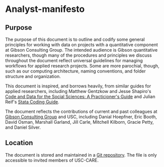 # Analyst-manifesto

## Purpose
The purpose of this document is to outline and codify some general principles for working with data on projects with a quantitative component at Gibson Consulting Group. The intended audience is Gibson quantitative researchers, though many of the procedures and principles we discuss throughout the document reflect universal guidelines for managing workflows for applied research projects. Some are more parochial, though, such as our computing architecture, naming conventions, and folder structure and organization.

This document is inspired, and borrows heavily, from similar guides for applied researchers, including Matthew Gentzkow and Jesse Shapiro's [Code and Data for the Social Sciences: A Practicioner's Guide](https://web.stanford.edu/~gentzkow/research/CodeAndData.pdf) and Julian Reif's [Stata Coding Guide](https://julianreif.com/guide/).

The document reflects the contributions of current and past colleagues at [Gibson Consulting Group](https://gibsonconsult.com/) and USC, including Danial Hoepfner, Eric Booth, David Osman, Marshall Garland, Jill Carle, Mitchell Kilborn, Gracie Petty, and Daniel Silver.

## Location
The document is stored and maintained in a [Git repository](https://github.com/usc-care/principles/blob/main/tex/analyst-manifesto.pdf). The file is only accessible to invited members of USC-CARE.

